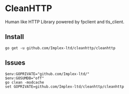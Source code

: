 # CleanHTTP

Human like HTTP Library powered by fpclient and tls_client.

## Install
```
go get -u github.com/Implex-ltd/cleanhttp/cleanhttp
```

## Issues
```
$env:GOPRIVATE="github.com/Implex-ltd/"
$env:GOSUMDB="off"
go clean -modcache
set GOPRIVATE=github.com/Implex-ltd/cleanhttp/cleanhttp
```